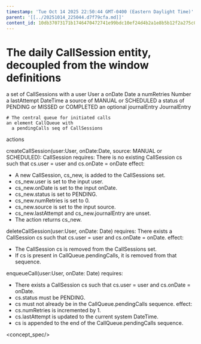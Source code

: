 ```yaml
---
timestamp: 'Tue Oct 14 2025 22:50:44 GMT-0400 (Eastern Daylight Time)'
parent: '[[../20251014_225044.d7f79cfa.md]]'
content_id: 10db37073171b1746470472741e99bdc10ef24d4b2a1e8b5b12f2a275c0aba1c
---
```


# The daily CallSession entity, decoupled from the window definitions

a set of CallSessions with
a user User
a onDate Date
a numRetries Number
a lastAttempt DateTime
a source of MANUAL or SCHEDULED
a status of PENDING or MISSED or COMPLETED
an optional journalEntry JournalEntry

```
# The central queue for initiated calls
an element CallQueue with
  a pendingCalls seq of CallSessions
```

actions

createCallSession(user:User, onDate:Date, source: MANUAL or SCHEDULED): CallSession
requires: There is no existing CallSession cs such that cs.user = user and cs.onDate = onDate
effect:

* A new CallSession, cs\_new, is added to the CallSessions set.
* cs\_new.user is set to the input user.
* cs\_new.onDate is set to the input onDate.
* cs\_new.status is set to PENDING.
* cs\_new.numRetries is set to 0.
* cs\_new.source is set to the input source.
* cs\_new.lastAttempt and cs\_new.journalEntry are unset.
* The action returns cs\_new.

deleteCallSession(user:User, onDate: Date)
requires: There exists a CallSession cs such that cs.user = user and cs.onDate = onDate.
effect:

* The CallSession cs is removed from the CallSessions set.
* If cs is present in CallQueue.pendingCalls, it is removed from that sequence.

enqueueCall(user:User, onDate: Date)
requires:

* There exists a CallSession cs such that cs.user = user and cs.onDate = onDate.
* cs.status must be PENDING.
* cs must not already be in the CallQueue.pendingCalls sequence.
  effect:
* cs.numRetries is incremented by 1.
* cs.lastAttempt is updated to the current system DateTime.
* cs is appended to the end of the CallQueue.pendingCalls sequence.

\<concept\_spec/>
